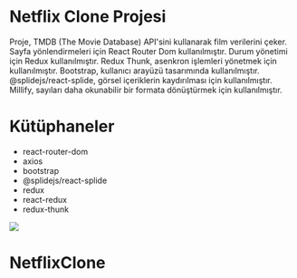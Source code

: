 # Netflix Clone Projesi

Proje, TMDB (The Movie Database) API'sini kullanarak film verilerini çeker.
Sayfa yönlendirmeleri için React Router Dom kullanılmıştır.
Durum yönetimi için Redux kullanılmıştır.
Redux Thunk, asenkron işlemleri yönetmek için kullanılmıştır.
Bootstrap, kullanıcı arayüzü tasarımında kullanılmıştır.
@splidejs/react-splide, görsel içeriklerin kaydırılması için kullanılmıştır.
Millify, sayıları daha okunabilir bir formata dönüştürmek için kullanılmıştır.

# Kütüphaneler

- react-router-dom
- axios
- bootstrap
- @splidejs/react-splide
- redux
- react-redux
- redux-thunk

![](/public/netflix.gif)
# NetflixClone
